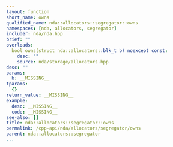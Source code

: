 ```yaml
---
layout: function
short_name: owns
qualified_name: nda::allocators::segregator::owns
namespaces: [nda, allocators, segregator]
includer: nda/nda.hpp
brief: ""
overloads:
  bool owns(struct nda::allocators::blk_t b) noexcept const:
    desc: ""
    source: nda/storage/allocators.hpp
desc: ""
params:
  b: __MISSING__
tparams:
  {}
return_value: __MISSING__
example:
  desc: __MISSING__
  code: __MISSING__
see-also: []
title: nda::allocators::segregator::owns
permalink: /cpp-api/nda/allocators/segregator/owns
parent: nda::allocators::segregator
...
```


